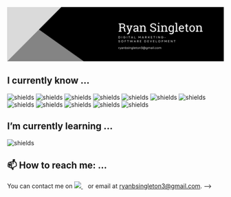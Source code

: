 <img src="https://github.com/ryansingleton-3/ryansingleton-3/blob/main/Black%20Modern%20Personal%20LinkedIn%20Banner.png">



## I currently know ...



![shields](https://img.shields.io/badge/HTML5-E34F26?style=for-the-badge&logo=html5&logoColor=white)
![shields](https://img.shields.io/badge/CSS3-1572B6?style=for-the-badge&logo=css3&logoColor=white)
![shields](https://img.shields.io/badge/JavaScript-323330?style=for-the-badge&logo=javascript&logoColor=F7DF1E)
![shields](https://img.shields.io/badge/React-20232A?style=for-the-badge&logo=react&logoColor=61DAFB)
![shields](https://img.shields.io/badge/PHP-777BB4?style=for-the-badge&logo=php&logoColor=white)
![shields](https://img.shields.io/badge/Python-FFD43B?style=for-the-badge&logo=python&logoColor=blue)
![shields](https://img.shields.io/badge/Pandas-2C2D72?style=for-the-badge&logo=pandas&logoColor=white)
![shields](https://img.shields.io/badge/json-5E5C5C?style=for-the-badge&logo=json&logoColor=white)
![shields](https://img.shields.io/badge/jQuery-0769AD?style=for-the-badge&logo=jquery&logoColor=white)
![shields](https://img.shields.io/badge/Tailwind_CSS-38B2AC?style=for-the-badge&logo=tailwind-css&logoColor=white)
![shields](https://img.shields.io/badge/Bootstrap-563D7C?style=for-the-badge&logo=bootstrap&logoColor=white)
![shields](https://img.shields.io/badge/MySQL-005C84?style=for-the-badge&logo=mysql&logoColor=white)



## I’m currently learning ...
![shields](https://img.shields.io/badge/C%23-239120?style=for-the-badge&logo=c-sharp&logoColor=white)


## 📫 How to reach me: ...

You can contact me on   <a href="https://www.linkedin.com/in/alexandresanlim/">
    <img src="https://img.shields.io/badge/linkedin-%230077B5.svg?&style=for-the-badge&logo=linkedin&logoColor=white" />
  </a>&nbsp;&nbsp;   or email at ryanbsingleton3@gmail.com. 
-->
